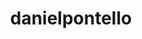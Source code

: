 ---
title: danielpontello
github: https://github.com/danielpontello
mode: light
transition: 3s
archetype:
  - Anime
  - Innovative
  - Editor's Choice
---